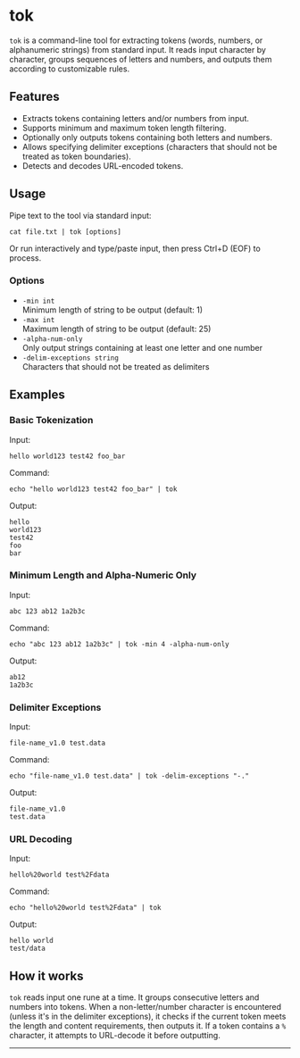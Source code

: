 # tok

`tok` is a command-line tool for extracting tokens (words, numbers, or alphanumeric strings) from standard input. It reads input character by character, groups sequences of letters and numbers, and outputs them according to customizable rules.

## Features

- Extracts tokens containing letters and/or numbers from input.
- Supports minimum and maximum token length filtering.
- Optionally only outputs tokens containing both letters and numbers.
- Allows specifying delimiter exceptions (characters that should not be treated as token boundaries).
- Detects and decodes URL-encoded tokens.

## Usage

Pipe text to the tool via standard input:

```
cat file.txt | tok [options]
```
Or run interactively and type/paste input, then press Ctrl+D (EOF) to process.

### Options

- `-min int`  
  Minimum length of string to be output (default: 1)
- `-max int`  
  Maximum length of string to be output (default: 25)
- `-alpha-num-only`  
  Only output strings containing at least one letter and one number
- `-delim-exceptions string`  
  Characters that should not be treated as delimiters

## Examples

### Basic Tokenization
Input:
```
hello world123 test42 foo_bar
```
Command:
```
echo "hello world123 test42 foo_bar" | tok
```
Output:
```
hello
world123
test42
foo
bar
```

### Minimum Length and Alpha-Numeric Only
Input:
```
abc 123 ab12 1a2b3c
```
Command:
```
echo "abc 123 ab12 1a2b3c" | tok -min 4 -alpha-num-only
```
Output:
```
ab12
1a2b3c
```

### Delimiter Exceptions
Input:
```
file-name_v1.0 test.data
```
Command:
```
echo "file-name_v1.0 test.data" | tok -delim-exceptions "-."
```
Output:
```
file-name_v1.0
test.data
```

### URL Decoding
Input:
```
hello%20world test%2Fdata
```
Command:
```
echo "hello%20world test%2Fdata" | tok
```
Output:
```
hello world
test/data
```

## How it works

`tok` reads input one rune at a time. It groups consecutive letters and numbers into tokens. When a non-letter/number character is encountered (unless it's in the delimiter exceptions), it checks if the current token meets the length and content requirements, then outputs it. If a token contains a `%` character, it attempts to URL-decode it before outputting.

---
